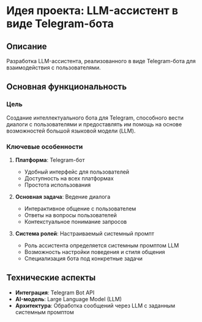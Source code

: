 # Идея проекта: LLM-ассистент в виде Telegram-бота

## Описание

Разработка LLM-ассистента, реализованного в виде Telegram-бота для взаимодействия с пользователями.

## Основная функциональность

### Цель
Создание интеллектуального бота для Telegram, способного вести диалоги с пользователями и предоставлять им помощь на основе возможностей большой языковой модели (LLM).

### Ключевые особенности

1. **Платформа**: Telegram-бот
   - Удобный интерфейс для пользователей
   - Доступность на всех платформах
   - Простота использования

2. **Основная задача**: Ведение диалога
   - Интерактивное общение с пользователем
   - Ответы на вопросы пользователей
   - Контекстуальное понимание запросов

3. **Система ролей**: Настраиваемый системный промпт
   - Роль ассистента определяется системным промптом LLM
   - Возможность настройки поведения и стиля общения
   - Специализация бота под конкретные задачи

## Технические аспекты

- **Интеграция**: Telegram Bot API
- **AI-модель**: Large Language Model (LLM)
- **Архитектура**: Обработка сообщений через LLM с заданным системным промптом

